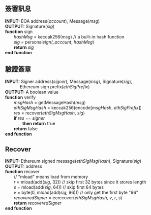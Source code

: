 ## 簽署訊息

**INPUT:** EOA address(_account_), Message(_msg_)  
**OUTPUT:** Signature(_sig_)  
**function** sign  
&emsp;&emsp;_hashMsg_ = keccak256(_msg_) // a built-in hash function  
&emsp;&emsp;_sig_ = personal*sign(\_account*, _hashMsg_)  
&emsp;&emsp;**return** _sig_  
**end function**

## 驗證簽章

**INPUT:** Signer address(_signer_), Message(_msg_), Signature(_sig_),  
&emsp;&emsp;&nbsp;&nbsp;&nbsp;&nbsp;&nbsp;Ethereum sign prefix(_ethSigPrefix_)  
**OUTPUT:** A boolean value  
**function** verify  
&emsp;&emsp;_msgHash_ = getMessageHash(_msg_)  
&emsp;&emsp;_ethSigMsgHash_ = keccak256(encode[_msgHash_, _ethSigPrefix_])  
&emsp;&emsp;_res_ = recover(_ethSigMsgHash_, _sig_)  
&emsp;&emsp;**if** _res_ == _signer_  
&emsp;&emsp;&emsp;&emsp;**then return** true  
&emsp;&emsp;**return** false  
**end function**

## Recover

**INPUT:** Ethereum signed message(_ethSigMsgHash_), Signature(_sig_)  
**OUTPUT:** address  
**function** recover  
&emsp;&emsp;// "mload" means load from memory  
&emsp;&emsp;_r_ = mload(add(_sig_, 32)) // skip first 32 bytes since it stores length  
&emsp;&emsp;_s_ = mload(add(_sig_, 64)) // skip first 64 bytes  
&emsp;&emsp;_v_ = byte(0, mload(add(_sig_, 96))) // only get the first byte "96"  
&emsp;&emsp;_recoveredSigner_ = ecrecover(_ethSigMsgHash_, _v_, _r_, _s_)  
&emsp;&emsp;**return** _recoveredSigner_  
**end function**
